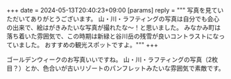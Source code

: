 +++
date = 2024-05-13T20:40:23+09:00
[params]
reply = """
写真を見ていただいてありがとうございます。
山・川・ラフティングの写真は自分でも会心の出来で、絵はがきみたいな写真が撮れたな～！と思いました。
みなかみ町は落ち着いた雰囲気で、この時期は新緑と谷川岳の残雪が良いコントラストになっていました。
おすすめの観光スポットですよ。"""
+++

ゴールデンウィークのお写真いいですね。
山・川・ラフティングの写真（2枚目？）とか、色合いが古いリゾートのパンフレットみたいな雰囲気で素敵です。
